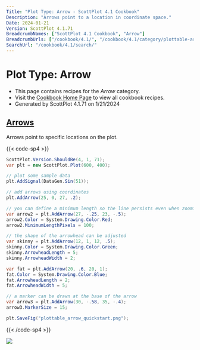 ```yaml
---
Title: "Plot Type: Arrow - ScottPlot 4.1 Cookbook"
Description: "Arrows point to a location in coordinate space."
Date: 2024-01-21
Version: ScottPlot 4.1.71
BreadcrumbNames: ["ScottPlot 4.1 Cookbook", "Arrow"]
BreadcrumbUrls: ["/cookbook/4.1/", "/cookbook/4.1/category/plottable-arrow/"]
SearchUrl: "/cookbook/4.1/search/"
---
```


# Plot Type: Arrow
* This page contains recipes for the _Arrow_ category.
* Visit the [Cookbook Home Page](../../) to view all cookbook recipes.
* Generated by ScottPlot 4.1.71 on 1/21/2024
<h2><a id='arrows' href='/cookbook/4.1/recipes/plottable_arrow_quickstart/'>Arrows</a></h2>

Arrows point to specific locations on the plot. 

{{< code-sp4 >}}

```cs
ScottPlot.Version.ShouldBe(4, 1, 71);
var plt = new ScottPlot.Plot(600, 400);

// plot some sample data
plt.AddSignal(DataGen.Sin(51));

// add arrows using coordinates
plt.AddArrow(25, 0, 27, .2);

// you can define a minimum length so the line persists even when zooming out
var arrow2 = plt.AddArrow(27, -.25, 23, -.5);
arrow2.Color = System.Drawing.Color.Red;
arrow2.MinimumLengthPixels = 100;

// the shape of the arrowhead can be adjusted
var skinny = plt.AddArrow(12, 1, 12, .5);
skinny.Color = System.Drawing.Color.Green;
skinny.ArrowheadLength = 5;
skinny.ArrowheadWidth = 2;

var fat = plt.AddArrow(20, .6, 20, 1);
fat.Color = System.Drawing.Color.Blue;
fat.ArrowheadLength = 2;
fat.ArrowheadWidth = 5;

// a marker can be drawn at the base of the arrow
var arrow3 = plt.AddArrow(30, -.58, 35, -.4);
arrow3.MarkerSize = 15;

plt.SaveFig("plottable_arrow_quickstart.png");
```

{{< /code-sp4 >}}

<img src='../../images/plottable_arrow_quickstart.png' class='d-block mx-auto my-5' />



